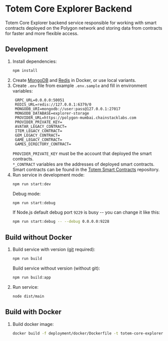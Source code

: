 # Totem Core Explorer Backend

Totem Core Explorer backend service responsible for working with smart contracts deployed on the Polygon network and
storing data from contracts for faster and more flexible access.

## Development

1. Install dependencies:
    ```bash
    npm install
    ```
2. Create [MongoDB](https://www.mongodb.com/compatibility/docker)
   and [Redis](https://redis.io/docs/stack/get-started/install/docker/) in Docker, or use local variants.
3. Create `.env` file from example `.env.sample` and fill in environment variables:
   ```dotenv
    GRPC_URL=0.0.0.0:50051
    REDIS_URL=redis://127.0.0.1:6379/0
    MONGODB_URI=mongodb://user:pass@127.0.0.1:27017
    MONGODB_DATABASE=explorer-storage
    PROVIDER_URL=https://polygon-mumbai.chainstacklabs.com
    PROVIDER_PRIVATE_KEY=
    AVATAR_LEGACY_CONTRACT=
    ITEM_LEGACY_CONTRACT=
    GEM_LEGACY_CONTRACT=
    GAME_LEGACY_CONTRACT=
    GAMES_DIRECTORY_CONTRACT=
   ```
   `PROVIDER_PRIVATE_KEY` must be the account that deployed the smart contracts.    
   `*_CONTRACT` variables are the addresses of deployed smart contracts.    
   Smart contracts can be found in the [Totem Smart Contracts](https://github.com/Totem-gdn/totem-smart-contracts)
   repository.
4. Run service in development mode:
   ```bash
   npm run start:dev
   ```
   Debug mode:
   ```bash
   npm run start:debug
   ```
   If Node.js default debug port `9229` is busy -- you can change it like this:
   ```bash
   npm run start:debug -- --debug 0.0.0.0:9228
   ```

## Build without Docker

1. Build service with version ([git](https://git-scm.com/) required):
   ```bash
   npm run build
   ```
   Build service without version (without git):
   ```bash
   npm run build:app
   ```
2. Run service:
   ```bash
   node dist/main
   ```

## Build with Docker

1. Build docker image:
   ```bash
   docker build -f deployment/docker/Dockerfile -t totem-core-explorer-backend:latest .
   ```
